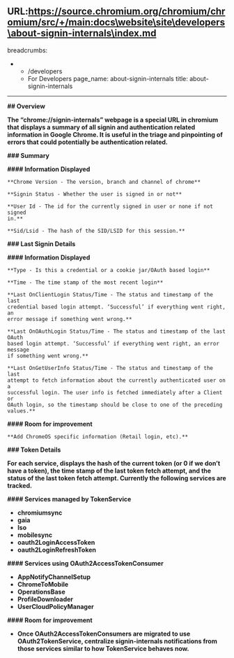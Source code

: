 URL:https://source.chromium.org/chromium/chromium/src/+/main:docs\website\site\developers\about-signin-internals\index.md
---
breadcrumbs:
- - /developers
  - For Developers
page_name: about-signin-internals
title: about-signin-internals
---

**## Overview**

**The “chrome://signin-internals” webpage is a special URL in chromium that displays a summary of all signin and authentication related information in Google Chrome. It is useful in the triage and pinpointing of errors that could potentially be authentication related.**

**### Summary**

**#### Information Displayed**

    **Chrome Version - The version, branch and channel of chrome**

    **Signin Status - Whether the user is signed in or not**

    **User Id - The id for the currently signed in user or none if not signed
    in.**

    **Sid/Lsid - The hash of the SID/LSID for this session.**

**### Last Signin Details**

**#### Information Displayed**

    **Type - Is this a credential or a cookie jar/OAuth based login**

    **Time - The time stamp of the most recent login**

    **Last OnClientLogin Status/Time - The status and timestamp of the last
    credential based login attempt. ‘Successful’ if everything went right, an
    error message if something went wrong.**

    **Last OnOAuthLogin Status/Time - The status and timestamp of the last OAuth
    based login attempt. ‘Successful’ if everything went right, an error message
    if something went wrong.**

    **Last OnGetUserInfo Status/Time - The status and timestamp of the last
    attempt to fetch information about the currently authenticated user on a
    successful login. The user info is fetched immediately after a Client or
    OAuth login, so the timestamp should be close to one of the preceding
    values.**

**#### Room for improvement**

    **Add ChromeOS specific information (Retail login, etc).**

**### Token Details**

**For each service, displays the hash of the current token (or 0 if we don’t have a token), the time stamp of the last token fetch attempt, and the status of the last token fetch attempt. Currently the following services are tracked.**

**#### Services managed by TokenService**

*   **chromiumsync**
*   **gaia**
*   **lso**
*   **mobilesync**
*   **oauth2LoginAccessToken**
*   **oauth2LoginRefreshToken**

**#### Services using OAuth2AccessTokenConsumer**

*   **AppNotifyChannelSetup**
*   **ChromeToMobile**
*   **OperationsBase**
*   **ProfileDownloader**
*   **UserCloudPolicyManager**

**#### Room for improvement**

*   **Once OAuth2AccessTokenConsumers are migrated to use
            OAuth2TokenService, centralize signin-internals notifications from
            those services similar to how TokenService behaves now.**
